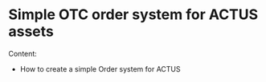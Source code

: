 # Simple OTC order system for ACTUS assets

Content:

* How to create a simple Order system for ACTUS

